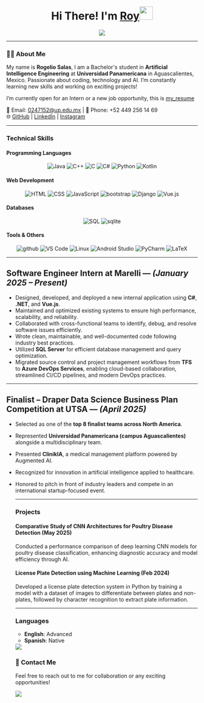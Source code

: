   <h1 align="center"><b>Hi There! I'm <a href="https://www.linkedin.com/in/rogelio-salas-vargas-565587304/" target="_blank">Roy</a></b><img src="https://media.giphy.com/media/hvRJCLFzcasrR4ia7z/giphy.gif" width="35"></h1>
  
  <p align="center">
    <img src="https://readme-typing-svg.herokuapp.com?font=Time+New+Roman&color=cyan&size=25&center=true&vCenter=true&width=600&height=100&lines=Bachelor's+student+in+AI+Engineering;Passionate+about+Coding+and+Tech;Always+learning+and+growing!"&duration=3000">
  </p>
  
  ---
  
  ### 👨‍💻 About Me
  My name is **Rogelio Salas**, I am a Bachelor's student in **Artificial Intelligence Engineering** at **Universidad Panamericana** in Aguascalientes, Mexico. Passionate about coding, technology and AI.
  I’m constantly learning new skills and working on exciting projects!
  
  I’m currently open for an Intern or a new job opportunity, this is [my_resume](https://drive.google.com/file/d/1omphYCOCBVpIvMN8NzR6L_6O8Xg0SwQT/view?usp=sharing)
  
  📧 Email: 0247152@up.edu.mx | 📱 Phone: +52 449 256 14 69  
  🌐 [GitHub](https://github.com/ROYSAVAR) | [LinkedIn](https://www.linkedin.com/in/rogelio-salas-vargas-565587304/) | [Instagram](https://www.instagram.com/roy_savar/)
  
  ---
  
  ###  **Technical Skills**
  #### **Programming Languages**  
  <p align="center">
    <img src="https://skillicons.dev/icons?i=java" alt="Java" />
    <img src="https://skillicons.dev/icons?i=cpp" alt="C++" />
    <img src="https://skillicons.dev/icons?i=c" alt="C" />
    <img src="https://skillicons.dev/icons?i=cs" alt="C#" />
    <img src="https://skillicons.dev/icons?i=python" alt="Python" />
    <img src="https://skillicons.dev/icons?i=kotlin" alt="Kotlin" />
    
  </p>
  
  #### **Web Development**  
  <p align="center">
    <img src="https://skillicons.dev/icons?i=html" alt="HTML" />
    <img src="https://skillicons.dev/icons?i=css" alt="CSS" />
    <img src="https://skillicons.dev/icons?i=js" alt="JavaScript" />
    <img src="https://skillicons.dev/icons?i=bootstrap" alt="bootstrap" />
    <img src="https://skillicons.dev/icons?i=django" alt="Django" />
    <img src="https://skillicons.dev/icons?i=vue" alt="Vue.js" />
  </p>
  
  
  #### **Databases**  
  <p align="center">
    <img src="https://skillicons.dev/icons?i=mysql" alt="SQL" />
    <img src="https://skillicons.dev/icons?i=sqlite" alt="sqlite" />
 

  </p>
  
  #### **Tools & Others**  
  <p align="center">
    <img src="https://skillicons.dev/icons?i=github" alt="github" />
    <img src="https://skillicons.dev/icons?i=vscode" alt="VS Code" />
    <img src="https://skillicons.dev/icons?i=linux" alt="Linux" />
    <img src="https://skillicons.dev/icons?i=androidstudio" alt="Android Studio" />
    <img src="https://skillicons.dev/icons?i=pycharm" alt="PyCharm" />
    <img src="https://skillicons.dev/icons?i=latex" alt="LaTeX" /> 
  </p>
  
  ---
  
## Software Engineer Intern at Marelli — *(January 2025 – Present)*

- Designed, developed, and deployed a new internal application using **C#**, **.NET**, and **Vue.js**.  
- Maintained and optimized existing systems to ensure high performance, scalability, and reliability.  
- Collaborated with cross-functional teams to identify, debug, and resolve software issues efficiently.  
- Wrote clean, maintainable, and well-documented code following industry best practices.  
- Utilized **SQL Server** for efficient database management and query optimization.  
- Migrated source control and project management workflows from **TFS** to **Azure DevOps Services**, enabling cloud-based collaboration, streamlined CI/CD pipelines, and modern DevOps practices.

---

## Finalist – Draper Data Science Business Plan Competition at UTSA — *(April 2025)*

- Selected as one of the **top 8 finalist teams across North America**.  
- Represented **Universidad Panamericana (campus Aguascalientes)** alongside a multidisciplinary team.  
- Presented **ClinikIA**, a medical management platform powered by Augmented AI.  
- Recognized for innovation in artificial intelligence applied to healthcare.  
- Honored to pitch in front of industry leaders and compete in an international startup-focused event.

  ---
  
  ###  **Projects**

    
  #### **Comparative Study of CNN Architectures for Poultry Disease Detection (May 2025)**  
  Conducted a performance comparison of deep learning CNN models for poultry disease classification, enhancing diagnostic accuracy and model efficiency through AI.
  
  #### **License Plate Detection using Machine Learning (Feb 2024)**  
  Developed a license plate detection system in Python by training a model with a dataset of images to differentiate between plates and non-plates, followed by character recognition to extract plate information.
  


  
  
  ---
  
  ###  **Languages**
  - **English**: Advanced  
  - **Spanish**: Native  
  
  <img src="https://user-images.githubusercontent.com/73097560/115834477-dbab4500-a447-11eb-908a-139a6edaec5c.gif">
  
  ### 🚀 **Contact Me**
  Feel free to reach out to me for collaboration or any exciting opportunities!
  
  <img src="https://user-images.githubusercontent.com/73097560/115834477-dbab4500-a447-11eb-908a-139a6edaec5c.gif">
